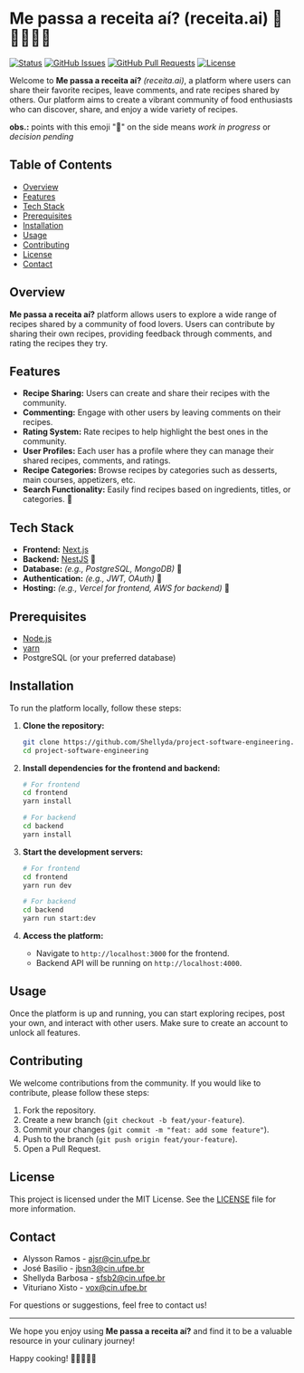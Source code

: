 # Me passa a receita aí? (receita.ai) 🍴👩‍🍳👨‍🍳

[![Status](https://img.shields.io/badge/status-active-success.svg)]()
[![GitHub Issues](https://img.shields.io/github/issues/Shellyda/project-software-engineering.svg)](https://github.com/Shellyda/project-software-engineering/issues)
[![GitHub Pull Requests](https://img.shields.io/github/issues-pr/Shellyda/project-software-engineering.svg)](https://github.com/Shellyda/project-software-engineering/pulls)
[![License](https://img.shields.io/badge/license-MIT-blue.svg)](/LICENSE)

Welcome to **Me passa a receita aí?** _(receita.ai)_, a platform where users can share their favorite recipes, leave comments, and rate recipes shared by others.
Our platform aims to create a vibrant community of food enthusiasts who can discover, share, and enjoy a wide variety of recipes.

**obs.:** points with this emoji "🚧" on the side means _work in progress_ or _decision pending_

## Table of Contents

- [Overview](#overview)
- [Features](#features)
- [Tech Stack](#tech-stack)
- [Prerequisites](#prerequisites)
- [Installation](#installation)
- [Usage](#usage)
- [Contributing](#contributing)
- [License](#license)
- [Contact](#contact)

## Overview

**Me passa a receita aí?** platform allows users to explore a wide range of recipes shared by a community of food lovers. Users can contribute by sharing their own recipes, providing feedback through comments, and rating the recipes they try.

## Features

- **Recipe Sharing:** Users can create and share their recipes with the community.
- **Commenting:** Engage with other users by leaving comments on their recipes.
- **Rating System:** Rate recipes to help highlight the best ones in the community.
- **User Profiles:** Each user has a profile where they can manage their shared recipes, comments, and ratings.
- **Recipe Categories:** Browse recipes by categories such as desserts, main courses, appetizers, etc.
- **Search Functionality:** Easily find recipes based on ingredients, titles, or categories. 🚧

## Tech Stack

- **Frontend:** [Next.js](https://nextjs.org/)
- **Backend:** [NestJS](https://nestjs.com/) 🚧
- **Database:** _(e.g., PostgreSQL, MongoDB)_ 🚧
- **Authentication:** _(e.g., JWT, OAuth)_ 🚧
- **Hosting:** _(e.g., Vercel for frontend, AWS for backend)_ 🚧

## Prerequisites

- [Node.js](https://nodejs.org/)
- [yarn](https://yarnpkg.com/)
- PostgreSQL (or your preferred database)

## Installation

To run the platform locally, follow these steps:

1. **Clone the repository:**

   ```bash
   git clone https://github.com/Shellyda/project-software-engineering.git
   cd project-software-engineering
   ```

2. **Install dependencies for the frontend and backend:**

   ```bash
   # For frontend
   cd frontend
   yarn install

   # For backend
   cd backend
   yarn install
   ```

3. **Start the development servers:**

   ```bash
   # For frontend
   cd frontend
   yarn run dev

   # For backend
   cd backend
   yarn run start:dev
   ```

4. **Access the platform:**

   - Navigate to `http://localhost:3000` for the frontend.
   - Backend API will be running on `http://localhost:4000`.

## Usage

Once the platform is up and running, you can start exploring recipes, post your own, and interact with other users. Make sure to create an account to unlock all features.

## Contributing

We welcome contributions from the community. If you would like to contribute, please follow these steps:

1. Fork the repository.
2. Create a new branch (`git checkout -b feat/your-feature`).
3. Commit your changes (`git commit -m "feat: add some feature"`).
4. Push to the branch (`git push origin feat/your-feature`).
5. Open a Pull Request.

## License

This project is licensed under the MIT License. See the [LICENSE](LICENSE) file for more information.

## Contact

- Alysson Ramos - ajsr@cin.ufpe.br
- José Basilio - jbsn3@cin.ufpe.br
- Shellyda Barbosa - sfsb2@cin.ufpe.br
- Vituriano Xisto - vox@cin.ufpe.br

For questions or suggestions, feel free to contact us!

---

We hope you enjoy using **Me passa a receita aí?** and find it to be a valuable resource in your culinary journey!

Happy cooking! 🍴👩‍🍳👨‍🍳

